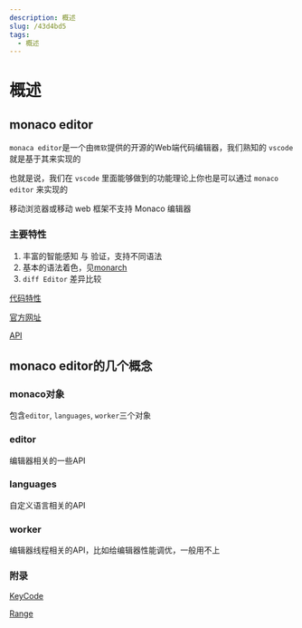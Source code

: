 ```yaml
---
description: 概述
slug: /43d4bd5
tags: 
  - 概述
---
```


# 概述

## monaco editor

`monaca editor`是一个由`微软`提供的开源的Web端代码编辑器，我们熟知的 `vscode` 就是基于其来实现的

也就是说，我们在 `vscode` 里面能够做到的功能理论上你也是可以通过 `monaco editor` 来实现的

移动浏览器或移动 web 框架不支持 Monaco 编辑器

### 主要特性

1. 丰富的智能感知 与 验证，支持不同语法
2. 基本的语法着色，见[monarch](https://microsoft.github.io/monaco-editor/monarch.html)
3. `diff Editor` 差异比较

[代码特性](https://code.visualstudio.com/docs/editor/editingevolved)

[官方网址](https://microsoft.github.io/monaco-editor/)

[API](https://microsoft.github.io/monaco-editor/api/index.html)

## monaco editor的几个概念

### monaco对象

包含`editor`, `languages`, `worker`三个对象

### editor

编辑器相关的一些API

### languages

自定义语言相关的API

### worker

编辑器线程相关的API，比如给编辑器性能调优，一般用不上

### 附录

[KeyCode](https://microsoft.github.io/monaco-editor/api/enums/monaco.KeyCode.html)

[Range](https://microsoft.github.io/monaco-editor/api/classes/monaco.Selection.html#constructor)

